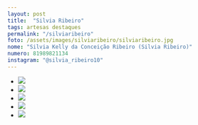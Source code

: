 ```yaml
---
layout: post
title:  "Silvia Ribeiro"
tags: artesas destaques
permalink: "/silviaribeiro"
foto: /assets/images/silviaribeiro/silviaribeiro.jpg
nome: "Silvia Kelly da Conceição Ribeiro (Silvia Ribeiro)"
numero: 81989821134
instagram: "@silvia_ribeiro10"
---
```



<div class="mostruario">
  <ul>
    <li><img src="{{ site.url }}/assets/images/silviaribeiro/silviaribeiro1.jpg" /></li>
    <li><img src="{{ site.url }}/assets/images/silviaribeiro/silviaribeiro2.jpg" /></li>
    <li><img src="{{ site.url }}/assets/images/silviaribeiro/silviaribeiro3.jpg" /></li>
    <li><img src="{{ site.url }}/assets/images/silviaribeiro/silviaribeiro4.jpg" /></li>
    <li><img src="{{ site.url }}/assets/images/silviaribeiro/silviaribeiro5.jpg" /></li>
  </ul>
</div>
